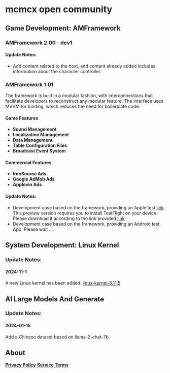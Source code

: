 # mcmcx open community


## Game Development: AMFramework

### AMFramework 2.00 - dev1

#### Update Notes:
- Add content related to the host, and content already added includes information about the character controller.
  
### AMFramework 1.01
The framework is built in a modular fashion, with interconnections that facilitate developers to reconstruct any modular feature. The interface uses MVVM for binding, which reduces the need for boilerplate code.

#### Game Features
- **Sound Management**
- **Localization Management**
- **Data Management**
- **Table Configuration Files**
- **Broadcast Event System**

#### Commercial Features
- **IronSource Ads**
- **Google AdMob Ads**
- **Applovin Ads**

#### Update Notes:
- Development case based on the framework, providing an Apple test [link](https://testflight.apple.com/join/jY7wiZ5R). This preview version requires you to install TestFlight on your device. Please download it according to the link provided.[link](https://beta.itunes.apple.com)
- Development case based on the framework, providing an Android test App. Please wait ...

  
## System Development: Linux Kernel
### Update Notes:
#### 2024-11-1
A new Linux kernel has been added. [linux-kernel-6.11.5](https://github.com/mcmc2010/linux-kernel)

## AI Large Models And Generate
### Update Notes:
#### 2024-01-15
Add a Chinese dataset based on llama-2-chat-7b.


## About
**[Privacy Policy](/PrivacyPolicy.html)**
**[Service Terms](/ServiceTerms.html)**

